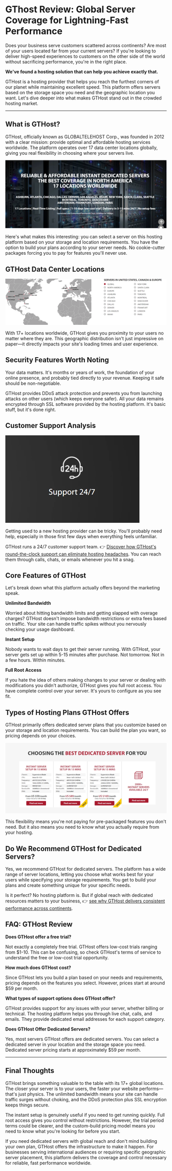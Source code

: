# GThost Review: Global Server Coverage for Lightning-Fast Performance

Does your business serve customers scattered across continents? Are most of your users located far from your current servers? If you're looking to deliver high-speed experiences to customers on the other side of the world without sacrificing performance, you're in the right place.

**We've found a hosting solution that can help you achieve exactly that.**

GTHost is a hosting provider that helps you reach the furthest corners of our planet while maintaining excellent speed. This platform offers servers based on the storage space you need and the geographic location you want. Let's dive deeper into what makes GTHost stand out in the crowded hosting market.

---

## What is GTHost?

GTHost, officially known as GLOBALTELEHOST Corp., was founded in 2012 with a clear mission: provide optimal and affordable hosting services worldwide. The platform operates over 17 data center locations globally, giving you real flexibility in choosing where your servers live.

![GTHost hosting platform overview showing global reach](image/892382483953960.webp)

Here's what makes this interesting: you can select a server on this hosting platform based on your storage and location requirements. You have the option to build your plans according to your server needs. No cookie-cutter packages forcing you to pay for features you'll never use.

## GTHost Data Center Locations

![GTHost data center locations spread across multiple continents](image/82073369761.webp)

With 17+ locations worldwide, GTHost gives you proximity to your users no matter where they are. This geographic distribution isn't just impressive on paper—it directly impacts your site's loading times and user experience.

## Security Features Worth Noting

Your data matters. It's months or years of work, the foundation of your online presence, and probably tied directly to your revenue. Keeping it safe should be non-negotiable.

GTHost provides DDoS attack protection and prevents you from launching attacks on other users (which keeps everyone safer). All your data remains encrypted through SSL software provided by the hosting platform. It's basic stuff, but it's done right.

## Customer Support Analysis

![GTHost customer support options including live chat, phone, and email](image/672204585.webp)

Getting used to a new hosting provider can be tricky. You'll probably need help, especially in those first few days when everything feels unfamiliar.

GTHost runs a 24/7 customer support team. 👉 [Discover how GTHost's round-the-clock support can eliminate hosting headaches](https://cp.gthost.com/en/join/72c7e6b2fc118929f9ede2978f008806). You can reach them through calls, chats, or emails whenever you hit a snag.

## Core Features of GTHost

Let's break down what this platform actually offers beyond the marketing speak.

**Unlimited Bandwidth**

Worried about hitting bandwidth limits and getting slapped with overage charges? GTHost doesn't impose bandwidth restrictions or extra fees based on traffic. Your site can handle traffic spikes without you nervously checking your usage dashboard.

**Instant Setup**

Nobody wants to wait days to get their server running. With GTHost, your server gets set up within 5-15 minutes after purchase. Not tomorrow. Not in a few hours. Within minutes.

**Full Root Access**

If you hate the idea of others making changes to your server or dealing with modifications you didn't authorize, GTHost gives you full root access. You have complete control over your server. It's yours to configure as you see fit.

## Types of Hosting Plans GTHost Offers

GTHost primarily offers dedicated server plans that you customize based on your storage and location requirements. You can build the plan you want, so pricing depends on your choices.

![GTHost customizable dedicated server plans](image/388374511228.webp)

This flexibility means you're not paying for pre-packaged features you don't need. But it also means you need to know what you actually require from your hosting.

## Do We Recommend GTHost for Dedicated Servers?

Yes, we recommend GTHost for dedicated servers. The platform has a wide range of server locations, letting you choose what works best for your users while specifying your storage requirements. You get to build your plans and create something unique for your specific needs.

Is it perfect? No hosting platform is. But if global reach with dedicated resources matters to your business, 👉 [see why GTHost delivers consistent performance across continents](https://cp.gthost.com/en/join/72c7e6b2fc118929f9ede2978f008806).

## FAQ: GTHost Review

**Does GTHost offer a free trial?**

Not exactly a completely free trial. GTHost offers low-cost trials ranging from $1-10. This can be confusing, so check GTHost's terms of service to understand the free or low-cost trial opportunity.

**How much does GTHost cost?**

Since GTHost lets you build a plan based on your needs and requirements, pricing depends on the features you select. However, prices start at around $59 per month.

**What types of support options does GTHost offer?**

GTHost provides support for any issues with your server, whether billing or technical. The hosting platform helps you through live chat, calls, and emails. They provide dedicated email addresses for each support category.

**Does GTHost Offer Dedicated Servers?**

Yes, most servers GTHost offers are dedicated servers. You can select a dedicated server in your location and the storage space you need. Dedicated server pricing starts at approximately $59 per month.

---

## Final Thoughts

GTHost brings something valuable to the table with its 17+ global locations. The closer your server is to your users, the faster your website performs—that's just physics. The unlimited bandwidth means your site can handle traffic surges without choking, and the DDoS protection plus SSL encryption keeps things secure.

The instant setup is genuinely useful if you need to get running quickly. Full root access gives you control without restrictions. However, the trial period terms could be clearer, and the custom-build pricing model means you need to know what you're looking for before you start.

If you need dedicated servers with global reach and don't mind building your own plan, GTHost offers the infrastructure to make it happen. For businesses serving international audiences or requiring specific geographic server placement, this platform delivers the coverage and control necessary for reliable, fast performance worldwide.
